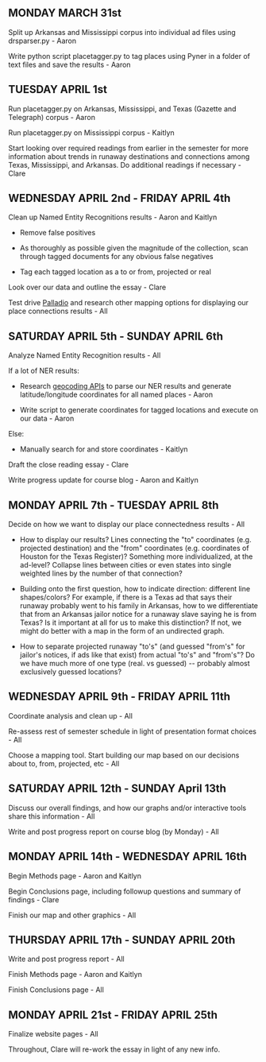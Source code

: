 MONDAY MARCH 31st
-----------------
Split up Arkansas and Mississippi corpus into individual ad files using drsparser.py - Aaron

Write python script placetagger.py to tag places using Pyner in a folder of text files and save the results - Aaron


TUESDAY APRIL 1st
-----------------
Run placetagger.py on Arkansas, Mississippi, and Texas (Gazette and Telegraph) corpus - Aaron

Run placetagger.py on Mississippi corpus - Kaitlyn

Start looking over required readings from earlier in the semester for more information about trends in runaway destinations and connections among Texas, Mississippi, and Arkansas. Do additional readings if necessary - Clare


WEDNESDAY APRIL 2nd - FRIDAY APRIL 4th
--------------------------------------
Clean up Named Entity Recognitions results - Aaron and Kaitlyn

* Remove false positives

* As thoroughly as possible given the magnitude of the collection, scan through tagged documents for any obvious false negatives

* Tag each tagged location as a to or from, projected or real

Look over our data and outline the essay - Clare

Test drive [Palladio](http://palladio.designhumanities.org/) and research other mapping options for displaying our place connections results - All


SATURDAY APRIL 5th - SUNDAY APRIL 6th
--------------------------------------
Analyze Named Entity Recognition results - All

If a lot of NER results:

* Research [geocoding APIs](http://blog.programmableweb.com/2012/06/21/7-free-geocoding-apis-google-bing-yahoo-and-mapquest/) to parse our NER results and generate latitude/longitude coordinates for all named places - Aaron

* Write script to generate coordinates for tagged locations and execute on our data - Aaron

Else:

* Manually search for and store coordinates - Kaitlyn

Draft the close reading essay - Clare

Write progress update for course blog - Aaron and Kaitlyn


MONDAY APRIL 7th - TUESDAY APRIL 8th
------------------------------------
Decide on how we want to display our place connectedness results - All

* How to display our results? Lines connecting the "to" coordinates (e.g. projected destination) and the "from" coordinates (e.g. coordinates of Houston for the Texas Register)? Something more individualized, at the ad-level? Collapse lines between cities or even states into single weighted lines by the number of that connection?

* Building onto the first question, how to indicate direction: different line shapes/colors? For example, if there is a Texas ad that says their runaway probably went to his family in Arkansas, how to we differentiate that from an Arkansas jailor notice for a runaway slave saying he is from Texas? Is it important at all for us to make this distinction? If not, we might do better with a map in the form of an undirected graph.

* How to separate projected runaway "to's" (and guessed "from's" for jailor's notices, if ads like that exist) from actual "to's" and "from's"? Do we have much more of one type (real. vs guessed) -- probably almost exclusively guessed locations?


WEDNESDAY APRIL 9th - FRIDAY APRIL 11th
---------------------------------------
Coordinate analysis and clean up - All

Re-assess rest of semester schedule in light of presentation format choices - All

Choose a mapping tool. Start building our map based on our decisions about to, from, projected, etc - All


SATURDAY APRIL 12th - SUNDAY April 13th
------------------------------------------
Discuss our overall findings, and how our graphs and/or interactive tools share this information - All

Write and post progress report on course blog (by Monday) - All


MONDAY APRIL 14th - WEDNESDAY APRIL 16th
----------------------------------------
Begin Methods page - Aaron and Kaitlyn

Begin Conclusions page, including followup questions and summary of findings - Clare

Finish our map and other graphics - All


THURSDAY APRIL 17th - SUNDAY APRIL 20th
--------------------------------------
Write and post progress report - All

Finish Methods page - Aaron and Kaitlyn

Finish Conclusions page - All


MONDAY APRIL 21st - FRIDAY APRIL 25th
------------------------------------
Finalize website pages - All


Throughout, Clare will re-work the essay in light of any new info.
